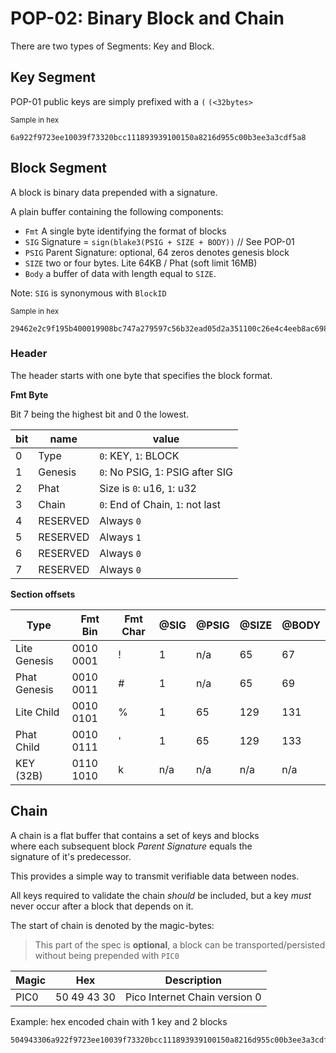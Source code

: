# POP-02: Binary Block and Chain

There are two types of Segments: Key and Block.

## Key Segment
POP-01 public keys are simply prefixed with a `(`
`(<32bytes>`

<small>Sample in hex</small>
```
6a922f9723ee10039f73320bcc111893939100150a8216d955c00b3ee3a3cdf5a8
```

## Block Segment
A block is binary data prepended with a signature.

A plain buffer containing the following components:

- `Fmt` A single byte identifying the format of blocks
- `SIG` Signature = `sign(blake3(PSIG + SIZE + BODY))` // See POP-01
- `PSIG` Parent Signature: optional, 64 zeros denotes genesis block
- `SIZE` two or four bytes. Lite 64KB / Phat (soft limit 16MB)
- `Body` a buffer of data with length equal to `SIZE`.

Note: `SIG` is synonymous with `BlockID`

<small>Sample in hex</small>
```
29462e2c9f195b400019908bc747a279597c56b32ead05d2a351100c26e4c4eeb8ac698a59a2d165cbaec07481c3cf3624b0d82b4d6b340a52aa26e3c5acec392b00046861636b
```

### Header

The header starts with one byte that specifies the block format.

**Fmt Byte**  

Bit 7 being the highest bit and 0 the lowest.

| bit | name     | value                            |
|-----|----------|----------------------------------|
| 0   | Type     | `0`: KEY, `1`: BLOCK             |
| 1   | Genesis  | `0`: No PSIG, 1: PSIG after SIG  |
| 2   | Phat     | Size is `0`:  u16, `1`: u32      |
| 3   | Chain    | `0`: End of Chain, `1`: not last |
| 4   | RESERVED | Always `0`                       |
| 5   | RESERVED | Always `1`                       |
| 6   | RESERVED | Always `0`                       |
| 7   | RESERVED | Always `0`                       |

**Section offsets**

| Type         | Fmt Bin   | Fmt Char | @SIG | @PSIG | @SIZE | @BODY |
|--------------|-----------|----------|------|-------|-------|-------|
| Lite Genesis | 0010 0001 | !        | 1    | n/a   | 65    | 67    |
| Phat Genesis | 0010 0011 | #        | 1    | n/a   | 65    | 69    |
| Lite Child   | 0010 0101 | %        | 1    | 65    | 129   | 131   |
| Phat Child   | 0010 0111 | '        | 1    | 65    | 129   | 133   |
| KEY (32B)    | 0110 1010 | k        | n/a  | n/a   | n/a   | n/a   |

## Chain

A chain is a flat buffer that contains a set of keys and blocks  
where each subsequent block _Parent Signature_ equals the  
signature of it's predecessor.

This provides a simple way to transmit verifiable data between nodes.

All keys required to validate the chain _should_ be included, but a key _must_ never
occur after a block that depends on it.

The start of chain is denoted by the magic-bytes:
> This part of the spec is **optional**, a block can be
> transported/persisted without being prepended with `PIC0`


| Magic | Hex         | Description                   |
|-------|-------------|-------------------------------|
| PIC0  | 50 49 43 30 | Pico Internet Chain version 0 |


Example: hex encoded chain with 1 key and 2 blocks

```
504943306a922f9723ee10039f73320bcc111893939100150a8216d955c00b3ee3a3cdf5a821462e2c9f195b400019908bc747a279597c56b32ead05d2a351100c26e4c4eeb8ac698a59a2d165cbaec07481c3cf3624b0d82b4d6b340a52aa26e3c5acec392b00046861636b2b80f9fd730c2733d5ef36965aa1336509434552f7fd57a031b1ea5ddc41e09d15b6462d0acb300cc183dd7d56d60f5251fe6714525866d24d10ad00c80ced8e46462e2c9f195b400019908bc747a279597c56b32ead05d2a351100c26e4c4eeb8ac698a59a2d165cbaec07481c3cf3624b0d82b4d6b340a52aa26e3c5acec392b0006706c616e6574
```

